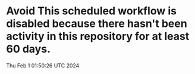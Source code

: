 # Avoid This scheduled workflow is disabled because there hasn't been activity in this repository for at least 60 days.
Thu Feb  1 01:50:26 UTC 2024
